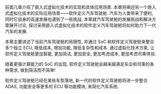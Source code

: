
前面几章介绍了嵌入式虚拟化技术的实现和具体应用场景. 本章将阐述另一个嵌入式虚拟化技术的实际应用场景——软件定义汽车驾驶舱. 汽车为人类带来了便利, 同时它自身的高速发展也遇到了一些挑战, 本章就汽车驾驶舱的发展挑战和解决方案展开讨论, 探讨采用嵌入式虚拟化技术的软件定义汽车驾驶舱将如何助力下一代汽车的发展.

本章主要讲述了当前汽车驾驶舱的局限性, 并通过 SoC 和软件定义驾驶舱来整合多个独立 ECU, 降低成本, 增加功能, 降低复杂性和成本. 通过虚拟化技术方案, 让软件定义驾驶舱更加智能, 更加简洁, 更加安全, 更加考虑成本, 更加考虑司乘体验.

随着更强计算能力的 SoC 的出现, 软件定义驾驶舱会越来越满足车企和司乘的各种需求, 做到简洁而不简单!

软件定义驾驶舱已经在某些车型落地, 新一代的软件定义驾驶舱将进一步整合 ADAS, 功能安全等更多的 ECU 等功能模块, 来简化汽车系统.